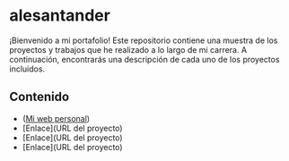 # alesantander

¡Bienvenido a mi portafolio! Este repositorio contiene una muestra de los proyectos y trabajos que he realizado a lo largo de mi carrera. A continuación, encontrarás una descripción de cada uno de los proyectos incluidos.

## Contenido

- ([Mi web personal](https://alesantander.com/))
- [Enlace](URL del proyecto)
- [Enlace](URL del proyecto)
- [Enlace](URL del proyecto)




